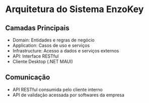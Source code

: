 # Arquitetura do Sistema EnzoKey

## Camadas Principais
- Domain: Entidades e regras de negócio
- Application: Casos de uso e serviços
- Infrastructure: Acesso a dados e serviços externos
- API: Interface RESTful
- Cliente Desktop (.NET MAUI)

## Comunicação
- API RESTful consumida pelo cliente interno
- API de validação acessada por softwares da empresa